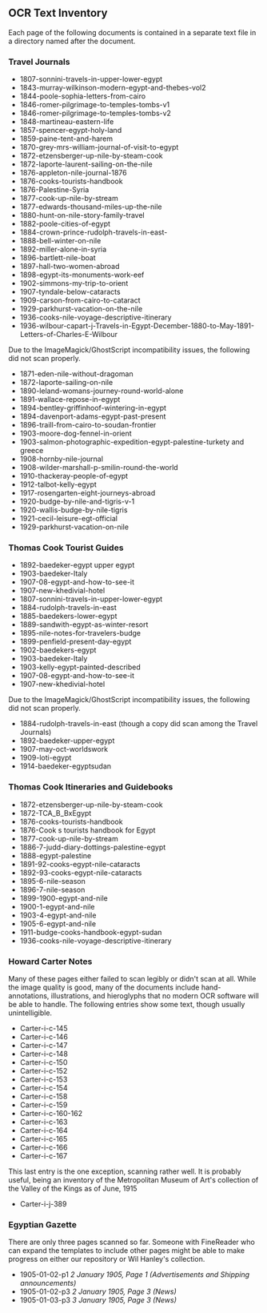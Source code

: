 ## OCR Text Inventory
Each page of the following documents is contained in a separate text file in a directory named after the document.

### Travel Journals
* 1807-sonnini-travels-in-upper-lower-egypt
* 1843-murray-wilkinson-modern-egypt-and-thebes-vol2
* 1844-poole-sophia-letters-from-cairo
* 1846-romer-pilgrimage-to-temples-tombs-v1
* 1846-romer-pilgrimage-to-temples-tombs-v2
* 1848-martineau-eastern-life
* 1857-spencer-egypt-holy-land
* 1859-paine-tent-and-harem
* 1870-grey-mrs-william-journal-of-visit-to-egypt
* 1872-etzensberger-up-nile-by-steam-cook
* 1872-laporte-laurent-sailing-on-the-nile
* 1876-appleton-nile-journal-1876
* 1876-cooks-tourists-handbook
* 1876-Palestine-Syria
* 1877-cook-up-nile-by-stream
* 1877-edwards-thousand-miles-up-the-nile
* 1880-hunt-on-nile-story-family-travel
* 1882-poole-cities-of-egypt
* 1884-crown-prince-rudolph-travels-in-east-
* 1888-bell-winter-on-nile
* 1892-miller-alone-in-syria
* 1896-bartlett-nile-boat
* 1897-hall-two-women-abroad
* 1898-egypt-its-monuments-work-eef
* 1902-simmons-my-trip-to-orient
* 1907-tyndale-below-cataracts
* 1909-carson-from-cairo-to-cataract
* 1929-parkhurst-vacation-on-the-nile
* 1936-cooks-nile-voyage-descriptive-itinerary
* 1936-wilbour-capart-j-Travels-in-Egypt-December-1880-to-May-1891-Letters-of-Charles-E-Wilbour

Due to the ImageMagick/GhostScript incompatibility issues, the following did not scan properly.
* 1871-eden-nile-without-dragoman
* 1872-laporte-sailing-on-nile
* 1890-leland-womans-journey-round-world-alone
* 1891-wallace-repose-in-egypt
* 1894-bentley-griffinhoof-wintering-in-egypt
* 1894-davenport-adams-egypt-past-present
* 1896-traill-from-cairo-to-soudan-frontier
* 1903-moore-dog-fennel-in-orient
* 1903-salmon-photographic-expedition-egypt-palestine-turkety and greece
* 1908-hornby-nile-journal
* 1908-wilder-marshall-p-smilin-round-the-world
* 1910-thackeray-people-of-egypt
* 1912-talbot-kelly-egypt
* 1917-rosengarten-eight-journeys-abroad
* 1920-budge-by-nile-and-tigris-v-1
* 1920-wallis-budge-by-nile-tigris
* 1921-cecil-leisure-egt-official
* 1929-parkhurst-vacation-on-nile

### Thomas Cook Tourist Guides
* 1892-baedeker-egypt upper egypt
* 1903-baedeker-Italy
* 1907-08-egypt-and-how-to-see-it
* 1907-new-khedivial-hotel
* 1807-sonnini-travels-in-upper-lower-egypt
* 1884-rudolph-travels-in-east
* 1885-baedekers-lower-egypt
* 1889-sandwith-egypt-as-winter-resort
* 1895-nile-notes-for-travelers-budge
* 1899-penfield-present-day-egypt
* 1902-baedekers-egypt
* 1903-baedeker-Italy
* 1903-kelly-egypt-painted-described
* 1907-08-egypt-and-how-to-see-it
* 1907-new-khedivial-hotel

Due to the ImageMagick/GhostScript incompatibility issues, the following did not scan properly.
* 1884-rudolph-travels-in-east (though a copy did scan among the Travel Journals)
* 1892-baedeker-upper-egypt
* 1907-may-oct-worldswork
* 1909-loti-egypt
* 1914-baedeker-egyptsudan

### Thomas Cook Itineraries and Guidebooks
* 1872-etzensberger-up-nile-by-steam-cook
* 1872-TCA_B_BxEgypt
* 1876-cooks-tourists-handbook
* 1876-Cook s tourists handbook for Egypt
* 1877-cook-up-nile-by-stream
* 1886-7-judd-diary-dottings-palestine-egypt
* 1888-egypt-palestine
* 1891-92-cooks-egypt-nile-cataracts
* 1892-93-cooks-egypt-nile-cataracts
* 1895-6-nile-season
* 1896-7-nile-season
* 1899-1900-egypt-and-nile
* 1900-1-egypt-and-nile
* 1903-4-egypt-and-nile
* 1905-6-egypt-and-nile
* 1911-budge-cooks-handbook-egypt-sudan
* 1936-cooks-nile-voyage-descriptive-itinerary

### Howard Carter Notes
Many of these pages either failed to scan legibly or didn't scan at all. While the image quality is good, many of the documents include hand-annotations, illustrations, and hieroglyphs that no modern OCR software will be able to handle. The following entries show some text, though usually unintelligible.
* Carter-i-c-145
* Carter-i-c-146
* Carter-i-c-147
* Carter-i-c-148
* Carter-i-c-150
* Carter-i-c-152
* Carter-i-c-153
* Carter-i-c-154
* Carter-i-c-158
* Carter-i-c-159
* Carter-i-c-160-162
* Carter-i-c-163
* Carter-i-c-164
* Carter-i-c-165
* Carter-i-c-166
* Carter-i-c-167

This last entry is the one exception, scanning rather well. It is probably useful, being an inventory of the Metropolitan Museum of Art's collection of the Valley of the Kings as of June, 1915 
* Carter-i-j-389

### Egyptian Gazette
There are only three pages scanned so far. Someone with FineReader who can expand the templates to include other pages might be able to make progress on either our repository or Wil Hanley's collection.

* 1905-01-02-p1 _2 January 1905, Page 1 (Advertisements and Shipping announcements)_
* 1905-01-02-p3 _2 January 1905, Page 3 (News)_
* 1905-01-03-p3 _3 January 1905, Page 3 (News)_